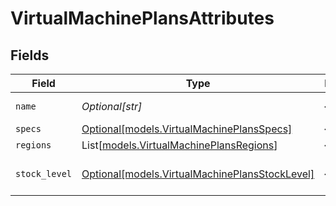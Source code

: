 # VirtualMachinePlansAttributes


## Fields

| Field                                                                                        | Type                                                                                         | Required                                                                                     | Description                                                                                  |
| -------------------------------------------------------------------------------------------- | -------------------------------------------------------------------------------------------- | -------------------------------------------------------------------------------------------- | -------------------------------------------------------------------------------------------- |
| `name`                                                                                       | *Optional[str]*                                                                              | :heavy_minus_sign:                                                                           | The name of the plan                                                                         |
| `specs`                                                                                      | [Optional[models.VirtualMachinePlansSpecs]](../models/virtualmachineplansspecs.md)           | :heavy_minus_sign:                                                                           | N/A                                                                                          |
| `regions`                                                                                    | List[[models.VirtualMachinePlansRegions](../models/virtualmachineplansregions.md)]           | :heavy_minus_sign:                                                                           | N/A                                                                                          |
| `stock_level`                                                                                | [Optional[models.VirtualMachinePlansStockLevel]](../models/virtualmachineplansstocklevel.md) | :heavy_minus_sign:                                                                           | The stock level of the plan                                                                  |